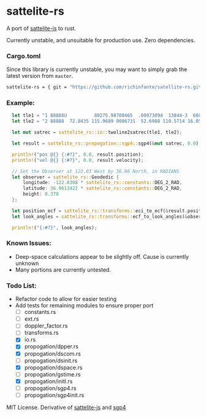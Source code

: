 # sattelite-rs

A port of [sattelite-js](https://github.com/shashwatak/satellite-js) to rust.

Currently unstable, and unsuitable for production use. Zero dependencies.


### Cargo.toml
Since this library is currently unstable, you may want to simply grab the latest version from `master`.
```bash
sattelite-rs = { git = "https://github.com/richinfante/satellite-rs.git", branch = "master" }
```

### Example:
```rust
  let tle1 = "1 88888U          80275.98708465  .00073094  13844-3  66816-4 0    8";
  let tle2 = "2 88888  72.8435 115.9689 0086731  52.6988 110.5714 16.05824518  105";

  let mut satrec = sattelite_rs::io::twoline2satrec(tle1, tle2);

  let result = sattelite_rs::propogation::sgp4::sgp4(&mut satrec, 0.0);

  println!("pos @{} {:#?}", 0.0, result.position);
  println!("vel @{} {:#?}", 0.0, result.velocity);

  // Set the Observer at 122.03 West by 36.96 North, in RADIANS
  let observer = sattelite_rs::Geodedic {
      longitude: -122.0308 * sattelite_rs::constants::DEG_2_RAD,
      latitude: 36.9613422 * sattelite_rs::constants::DEG_2_RAD,
      height: 0.370
  };

  let position_ecf = sattelite_rs::transforms::eci_to_ecf(&result.position, 0.0);
  let look_angles = sattelite_rs::transforms::ecf_to_look_angles(&observer, &position_ecf);

  println!("{:#?}", look_angles);
```

### Known Issues:
- Deep-space calculations appear to be slightly off. Cause is currently unknown
- Many portions are currently untested.

### Todo List:
- Refactor code to allow for easier testing
- Add tests for remaining modules to ensure proper port
  - [ ] constants.rs
  - [ ] ext.rs
  - [ ] doppler_factor.rs
  - [ ] transforms.rs
  - [x] io.rs
  - [x] propogation/dpper.rs
  - [x] propogation/dscom.rs
  - [ ] propogation/dsinit.rs
  - [x] propogation/dspace.rs
  - [ ] propogation/gstime.rs
  - [x] propogation/initl.rs
  - [ ] propogation/sgp4.rs
  - [ ] propogation/sgp4init.rs

MIT License. Derivative of [sattelite-js](https://github.com/shashwatak/satellite-js) and [sgp4](https://pypi.org/project/sgp4/)